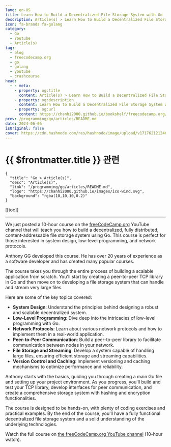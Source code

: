 ```yaml
---
lang: en-US
title: Learn How to Build a Decentralized File Storage System with Go
description: Article(s) > Learn How to Build a Decentralized File Storage System with Go
icon: fa-brands fa-golang
category: 
  - Go
  - Youtube
  - Article(s)
tag: 
  - blog
  - freecodecamp.org
  - go
  - golang
  - youtube
  - crashcourse
head:
  - - meta:
    - property: og:title
      content: Article(s) > Learn How to Build a Decentralized File Storage System with Go
    - property: og:description
      content: Learn How to Build a Decentralized File Storage System with Go
    - property: og:url
      content: https://chanhi2000.github.io/bookshelf/freecodecamp.org/learn-how-to-build-a-decentralized-file-storage-system-with-go.html
prev: /programming/go/articles/README.md
date: 2024-06-05
isOriginal: false
cover: https://cdn.hashnode.com/res/hashnode/image/upload/v1717621212467/3ddb756b-de1e-4976-8196-4113e5851a9d.png
---
```


# {{ $frontmatter.title }} 관련

```component VPCard
{
  "title": "Go > Article(s)",
  "desc": "Article(s)",
  "link": "/programming/go/articles/README.md",
  "logo": "https://chanhi2000.github.io/images/ico-wind.svg",
  "background": "rgba(10,10,10,0.2)"
}
```

[[toc]]

---

<SiteInfo
  name="Learn How to Build a Decentralized File Storage System with Go"
  desc="We just posted a 10-hour course on the freeCodeCamp.org YouTube channel that will teach you how to build a decentralized, fully distributed, content-addressable file storage system using Go. This course is perfect for those interested in system desig..."
  url="https://freecodecamp.org/news/learn-how-to-build-a-decentralized-file-storage-system-with-go/"
  logo="https://cdn.freecodecamp.org/universal/favicons/favicon.ico"
  preview="https://cdn.hashnode.com/res/hashnode/image/upload/v1717621212467/3ddb756b-de1e-4976-8196-4113e5851a9d.png"/>

We just posted a 10-hour course on the [<VPIcon icon="fa-brands fa-free-code-camp"/>freeCodeCamp.org](https://freeCodeCamp.org) YouTube channel that will teach you how to build a decentralized, fully distributed, content-addressable file storage system using Go. This course is perfect for those interested in system design, low-level programming, and network protocols.

Anthony GG developed this course. He has over 20 years of experience as a software developer and has created many popular courses.

The course takes you through the entire process of building a scalable application from scratch. You'll start by creating a peer-to-peer TCP library in Go and then move on to developing a file storage system that can handle and stream very large files.

Here are some of the key topics covered:

- **System Design**: Understand the principles behind designing a robust and scalable decentralized system.
- **Low-Level Programming**: Dive deep into the intricacies of low-level programming with Go.
- **Network Protocols**: Learn about various network protocols and how to implement them in a real-world application.
- **Peer-to-Peer Communication**: Build a peer-to-peer library to facilitate communication between nodes in your network.
- **File Storage and Streaming**: Develop a system capable of handling large files, ensuring efficient storage and streaming capabilities.
- **Version Control and Caching**: Implement versioning and caching mechanisms to optimize performance and reliability.

Anthony starts with the basics, guiding you through creating a main Go file and setting up your project environment. As you progress, you'll build and test your TCP library, develop interfaces for peer communication, and create a comprehensive storage system with hashing and encryption functionalities.

The course is designed to be hands-on, with plenty of coding exercises and practical examples. By the end of the course, you'll have a fully functional decentralized file storage system and a solid understanding of the underlying technologies.

Watch the full course on [<VPIcon icon="fa-brands fa-youtube"/>the freeCodeCamp.org YouTube channel](youtu.be/IoY6bE--A54) (10-hour watch).

<VidStack src="youtube/IoY6bE--A54" />

